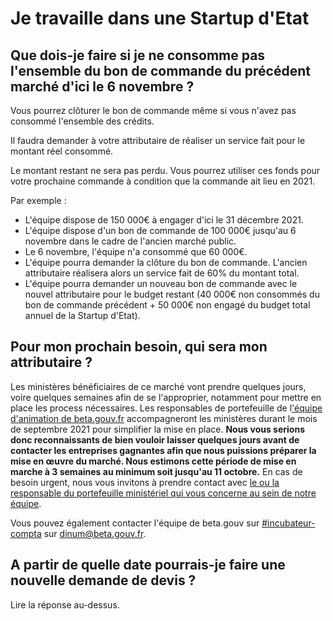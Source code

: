 # Je travaille dans une Startup d'Etat

## Que dois-je faire si je ne consomme pas l'ensemble du bon de commande du précédent marché d'ici le 6 novembre ?

Vous pourrez clôturer le bon de commande même si vous n'avez pas consommé l'ensemble des crédits. 

Il faudra demander à votre attributaire de réaliser un service fait pour le montant réel consommé.

Le montant restant ne sera pas perdu. Vous pourrez utiliser ces fonds pour votre prochaine commande à condition que la commande ait lieu en 2021.

Par exemple : 

* L'équipe dispose de 150 000€ à engager d'ici le 31 décembre 2021.
* L'équipe dispose d'un bon de commande de 100 000€ jusqu'au 6 novembre  dans le cadre de l'ancien marché public.
* Le 6 novembre, l'équipe n'a consommé que 60 000€.
* L'équipe pourra demander la clôture du bon de commande. L'ancien attributaire réalisera alors un service fait de 60% du montant total.
* L'équipe pourra demander un nouveau bon de commande avec le nouvel attributaire pour le budget restant \(40 000€ non consommés du bon de commande précédent + 50 000€ non engagé du budget total annuel de la Startup d'Etat\).

## Pour mon prochain besoin, qui sera mon attributaire ?

Les ministères bénéficiaires de ce marché vont prendre quelques jours, voire quelques semaines afin de se l'approprier, notamment pour mettre en place les process nécessaires. Les responsables de portefeuille de l['équipe d'animation de beta.gouv.fr](https://doc.incubateur.net/communaute/travailler-a-beta-gouv/actions-transverses/equipe-danimation) accompagneront les ministères durant le mois de septembre 2021 pour simplifier la mise en place. **Nous vous serions donc reconnaissants de bien vouloir laisser quelques jours avant de contacter les entreprises gagnantes afin que nous puissions préparer la mise en œuvre du marché. Nous estimons cette période de mise en marche à 3 semaines au minimum soit jusqu'au 11 octobre.** En cas de besoin urgent, nous vous invitons à prendre contact avec [le ou la responsable du portefeuille ministériel qui vous concerne au sein de notre équipe](https://doc.incubateur.net/communaute/travailler-a-beta-gouv/actions-transverses/equipe-danimation).

Vous pouvez également contacter l'équipe de beta.gouv sur [\#incubateur-compta](https://mattermost.incubateur.net/betagouv/channels/incubateur-compta) sur dinum@beta.gouv.fr.

## A partir de quelle date pourrais-je faire une nouvelle demande de devis ?

Lire la réponse au-dessus.



